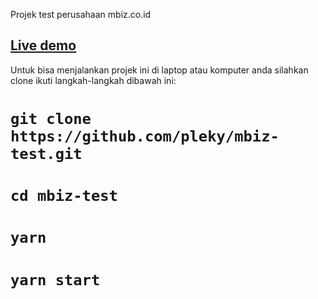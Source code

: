 Projek test perusahaan mbiz.co.id

## [Live demo](https://hardcore-kalam-758bb8.netlify.com/)

Untuk bisa menjalankan projek ini di laptop atau komputer anda silahkan clone ikuti langkah-langkah dibawah ini:

# `git clone https://github.com/pleky/mbiz-test.git`
# `cd mbiz-test`
# `yarn`
# `yarn start`

